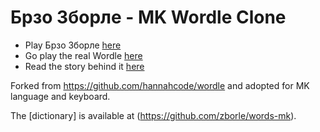 # Брзо Зборле - MK Wordle Clone 
- Play Брзо Зборле [here](https://zborle.mk)
- Go play the real Wordle [here](https://www.powerlanguage.co.uk/wordle/)
- Read the story behind it [here](https://www.nytimes.com/2022/01/03/technology/wordle-word-game-creator.html)

Forked from https://github.com/hannahcode/wordle and adopted for MK language and keyboard.

The [dictionary] is available at (https://github.com/zborle/words-mk).
